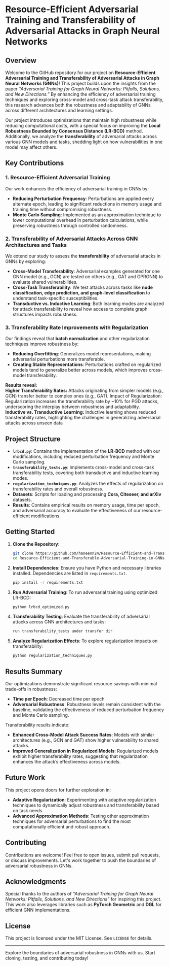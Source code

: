 # Resource-Efficient Adversarial Training and Transferability of Adversarial Attacks in Graph Neural Networks

## Overview

Welcome to the GitHub repository for our project on **Resource-Efficient Adversarial Training and Transferability of Adversarial Attacks in Graph Neural Networks (GNNs)**! This project builds upon the insights from the paper *“Adversarial Training for Graph Neural Networks: Pitfalls, Solutions, and New Directions.”* By enhancing the efficiency of adversarial training techniques and exploring cross-model and cross-task attack transferability, this research advances both the robustness and adaptability of GNNs across different architectures and learning settings.

Our project introduces optimizations that maintain high robustness while reducing computational costs, with a special focus on improving the **Local Robustness Bounded by Consensus Distance (LR-BCD)** method. Additionally, we analyze the **transferability** of adversarial attacks across various GNN models and tasks, shedding light on how vulnerabilities in one model may affect others.

## Key Contributions

### 1. Resource-Efficient Adversarial Training
Our work enhances the efficiency of adversarial training in GNNs by:
- **Reducing Perturbation Frequency**: Perturbations are applied every alternate epoch, leading to significant reductions in memory usage and training time without compromising robustness.
- **Monte Carlo Sampling**: Implemented as an approximation technique to lower computational overhead in perturbation calculations, while preserving robustness through controlled randomness.


### 2. Transferability of Adversarial Attacks Across GNN Architectures and Tasks
We extend our study to assess the **transferability** of adversarial attacks in GNNs by exploring:
- **Cross-Model Transferability**: Adversarial examples generated for one GNN model (e.g., GCN) are tested on others (e.g., GAT and GPRGNN) to evaluate shared vulnerabilities.
- **Cross-Task Transferability**: We test attacks across tasks like **node classification, edge prediction, and graph-level classification** to understand task-specific susceptibilities.
- **Transductive vs. Inductive Learning**: Both learning modes are analyzed for attack transferability to reveal how access to complete graph structures impacts robustness.

### 3. Transferability Rate Improvements with Regularization
Our findings reveal that **batch normalization** and other regularization techniques improve robustness by:
- **Reducing Overfitting**: Generalizes model representations, making adversarial perturbations more transferable.
- **Creating Stable Representations**: Perturbations crafted on regularized models tend to generalize better across models, which improves cross-model transferability.

**Results reveal:**  
**Higher Transferability Rates:** Attacks originating from simpler models (e.g., GCN) transfer better to complex ones (e.g., GAT).
Impact of Regularization: Regularization increases the transferability rate by ~10% for PGD attacks, underscoring the interplay between robustness and adaptability.  
**Inductive vs. Transductive Learning:** Inductive learning shows reduced transferability rates, highlighting the challenges in generalizing adversarial attacks across unseen data

## Project Structure

- **`lrbcd.py`**: Contains the implementation of the **LR-BCD** method with our modifications, including reduced perturbation frequency and Monte Carlo sampling.
- **`transferability_tests.py`**: Implements cross-model and cross-task transferability tests, covering both transductive and inductive learning modes.
- **`regularization_techniques.py`**: Analyzes the effects of regularization on transferability rates and overall robustness.
- **Datasets**: Scripts for loading and processing **Cora, Citeseer, and arXiv** datasets.
- **Results**: Contains empirical results on memory usage, time per epoch, and adversarial accuracy to evaluate the effectiveness of our resource-efficient modifications.

## Getting Started

1. **Clone the Repository**:
   ```bash
   git clone https://github.com/haneenn24/Resource-Efficient-and-Transferable-Adversarial-Training-in-GNNs.git
   cd Resource-Efficient-and-Transferable-Adversarial-Training-in-GNNs
   ```

2. **Install Dependencies**:
   Ensure you have Python and necessary libraries installed. Dependencies are listed in `requirements.txt`.
   ```bash
   pip install -r requirements.txt
   ```

3. **Run Adversarial Training**:
   To run adversarial training using optimized LR-BCD:
   ```bash
   python lrbcd_optimized.py
   ```

4. **Transferability Testing**:
   Evaluate the transferability of adversarial attacks across GNN architectures and tasks:
   ```bash
   run transferability_tests under transfer dir
   ```

5. **Analyze Regularization Effects**:
   To explore regularization impacts on transferability:
   ```bash
   python regularization_techniques.py
   ```

## Results Summary

Our optimizations demonstrate significant resource savings with minimal trade-offs in robustness:
- **Time per Epoch**: Decreased time per epoch
- **Adversarial Robustness**: Robustness levels remain consistent with the baseline, validating the effectiveness of reduced perturbation frequency and Monte Carlo sampling.

Transferability results indicate:
- **Enhanced Cross-Model Attack Success Rates**: Models with similar architectures (e.g., GCN and GAT) show higher vulnerability to shared attacks.
- **Improved Generalization in Regularized Models**: Regularized models exhibit higher transferability rates, suggesting that regularization enhances the attack’s effectiveness across models.

## Future Work

This project opens doors for further exploration in:
- **Adaptive Regularization**: Experimenting with adaptive regularization techniques to dynamically adjust robustness and transferability based on task needs.
- **Advanced Approximation Methods**: Testing other approximation techniques for adversarial perturbations to find the most computationally efficient and robust approach.

## Contributing

Contributions are welcome! Feel free to open issues, submit pull requests, or discuss improvements. Let's work together to push the boundaries of adversarial robustness in GNNs.

## Acknowledgments

Special thanks to the authors of *“Adversarial Training for Graph Neural Networks: Pitfalls, Solutions, and New Directions”* for inspiring this project. This work also leverages libraries such as **PyTorch Geometric** and **DGL** for efficient GNN implementations.

## License

This project is licensed under the MIT License. See `LICENSE` for details.

---

Explore the boundaries of adversarial robustness in GNNs with us. Start cloning, testing, and contributing today!
